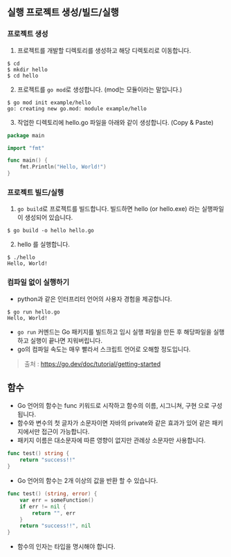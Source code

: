 ## 실행 프로젝트 생성/빌드/실행
### 프로젝트 생성
1. 프로젝트를 개발할 디렉토리를 생성하고 해당 디렉토리로 이동합니다.
```shell
$ cd 
$ mkdir hello
$ cd hello
```
2. 프로젝트를 `go mod`로 생성합니다. (mod는 모듈이라는 말입니다.)
```shell
$ go mod init example/hello
go: creating new go.mod: module example/hello
```
3. 작업한 디렉토리에 hello.go 파일을 아래와 같이 생성합니다. (Copy & Paste)
```go
package main

import "fmt"

func main() {
    fmt.Println("Hello, World!")
}
```
### 프로젝트 빌드/실행
1. `go build`로 프로젝트를 빌드합니다. 빌드하면 hello (or hello.exe) 라는 실행파일이 생성되어 있습니다.
```shell
$ go build -o hello hello.go
```
2. hello 를 실행합니다.
```shell
$ ./hello
Hello, World!
```

### 컴파일 없이 실행하기
* python과 같은 인터프리터 언어의 사용자 경험을 제공합니다.
```shell
$ go run hello.go
Hello, World!
```
* `go run` 커멘드는 Go 패키지를 빌드하고 임시 실행 파일을 만든 후 해당파일을 실행하고 실행이 끝나면 지워버립니다.
* go의 컴파일 속도는 매우 빨라서 스크립트 언어로 오해할 정도입니다.

> 출처 : https://go.dev/doc/tutorial/getting-started
>


## 함수
* Go 언어의 함수는 func 키워드로 시작하고 함수의 이름, 시그니쳐, 구현 으로 구성됩니다.
* 함수와 변수의 첫 글자가 소문자이면 자바의 private와 같은 효과가 있어 같은 패키지에서만 접근이 가능합니다.
* 패키지 이름은 대소문자에 따른 영향이 없지만 관례상 소문자만 사용합니다.

```go
func test() string {
    return "success!!"
}
```

* Go 언어의 함수는 2개 이상의 값을 반환 할 수 있습니다.
```go
func test() (string, error) {
    var err = someFunction()
    if err != nil {
        return "", err
    }   
    return "success!!", nil
}
```
* 함수의 인자는 타입을 명시해야 합니다.
```go

```